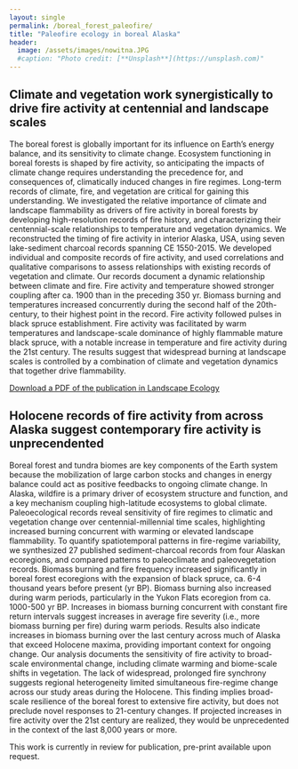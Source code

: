 ```yaml
---
layout: single
permalink: /boreal_forest_paleofire/
title: "Paleofire ecology in boreal Alaska"
header:
  image: /assets/images/nowitna.JPG
  #caption: "Photo credit: [**Unsplash**](https://unsplash.com)"
---
```

## Climate and vegetation work synergistically to drive fire activity at centennial and landscape scales 

The boreal forest is globally important for its influence on Earth’s energy balance, and its sensitivity to climate change. Ecosystem functioning in boreal forests is shaped by fire activity, so anticipating the impacts of climate change requires understanding the precedence for, and consequences of, climatically induced changes in fire regimes. Long-term records of climate, fire, and vegetation are critical for gaining this understanding. We investigated the relative importance of climate and landscape flammability as drivers of fire activity in boreal forests by developing high-resolution records of fire history, and characterizing their centennial-scale relationships to temperature and vegetation dynamics. We reconstructed the timing of fire activity in interior Alaska, USA, using seven lake-sediment charcoal records spanning CE 1550-2015. We developed individual and composite records of fire activity, and used correlations and qualitative comparisons to assess relationships with existing records of vegetation and climate. Our records document a dynamic relationship between climate and fire. Fire activity and temperature showed stronger coupling after ca. 1900 than in the preceding 350 yr. Biomass burning and temperatures increased concurrently during the second half of the 20th-century, to their highest point in the record. Fire activity followed pulses in black spruce establishment. Fire activity was facilitated by warm temperatures and landscape-scale dominance of highly flammable mature black spruce, with a notable increase in temperature and fire activity during the 21st century. The results suggest that widespread burning at landscape scales is controlled by a combination of climate and vegetation dynamics that together drive flammability. 

[Download a PDF of the publication in Landscape Ecology](/assests/pdfs/Hoecker_etal_2019_Land_Ecol.pdf)

## Holocene records of fire activity from across Alaska suggest contemporary fire activity is unprecendented

Boreal forest and tundra biomes are key components of the Earth system because the mobilization of large carbon stocks and changes in energy balance could act as positive feedbacks to ongoing climate change. In Alaska, wildfire is a primary driver of ecosystem structure and function, and a key mechanism coupling high-latitude ecosystems to global climate. Paleoecological records reveal sensitivity of fire regimes to climatic and vegetation change over centennial-millennial time scales, highlighting increased burning concurrent with warming or elevated landscape flammability. To quantify spatiotemporal patterns in fire-regime variability, we synthesized 27 published sediment-charcoal records from four Alaskan ecoregions, and compared patterns to paleoclimate and paleovegetation records. Biomass burning and fire frequency increased significantly in boreal forest ecoregions with the expansion of black spruce, ca. 6-4 thousand years before present (yr BP). Biomass burning also increased during warm periods, particularly in the Yukon Flats ecoregion from ca. 1000-500 yr BP. Increases in biomass burning concurrent with constant fire return intervals suggest increases in average fire severity (i.e., more biomass burning per fire) during warm periods. Results also indicate increases in biomass burning over the last century across much of Alaska that exceed Holocene maxima, providing important context for ongoing change. Our analysis documents the sensitivity of fire activity to broad-scale environmental change, including climate warming and biome-scale shifts in vegetation. The lack of widespread, prolonged fire synchrony suggests regional heterogeneity limited simultaneous fire-regime change across our study areas during the Holocene. This finding implies broad-scale resilience of the boreal forest to extensive fire activity, but does not preclude novel responses to 21-century changes. If projected increases in fire activity over the 21st century are realized, they would be unprecedented in the context of the last 8,000 years or more.

This work is currently in review for publication, pre-print available upon request.




